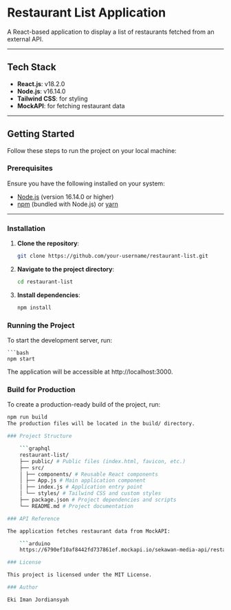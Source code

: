# Restaurant List Application

A React-based application to display a list of restaurants fetched from an external API.

---

## Tech Stack

- **React.js**: v18.2.0
- **Node.js**: v16.14.0
- **Tailwind CSS**: for styling
- **MockAPI**: for fetching restaurant data

---

## Getting Started

Follow these steps to run the project on your local machine:

### Prerequisites

Ensure you have the following installed on your system:

- [Node.js](https://nodejs.org/) (version 16.14.0 or higher)
- [npm](https://www.npmjs.com/) (bundled with Node.js) or [yarn](https://yarnpkg.com/)

---

### Installation

1. **Clone the repository**:

   ```bash
   git clone https://github.com/your-username/restaurant-list.git

   ```

2. **Navigate to the project directory**:

   ```bash
   cd restaurant-list

   ```

3. **Install dependencies**:
   ```bash
   npm install
   ```

### Running the Project

To start the development server, run:

    ```bash
    npm start

The application will be accessible at http://localhost:3000.

### Build for Production

To create a production-ready build of the project, run:

````bash
npm run build
The production files will be located in the build/ directory.

### Project Structure

    ```graphql
    restaurant-list/
    ├── public/ # Public files (index.html, favicon, etc.)
    ├── src/
    │ ├── components/ # Reusable React components
    │ ├── App.js # Main application component
    │ ├── index.js # Application entry point
    │ └── styles/ # Tailwind CSS and custom styles
    ├── package.json # Project dependencies and scripts
    └── README.md # Project documentation

### API Reference

The application fetches restaurant data from MockAPI:

    ```arduino
    https://6790ef10af8442fd737861ef.mockapi.io/sekawan-media-api/restaurants

### License

This project is licensed under the MIT License.

### Author

Eki Iman Jordiansyah

````

```

```
